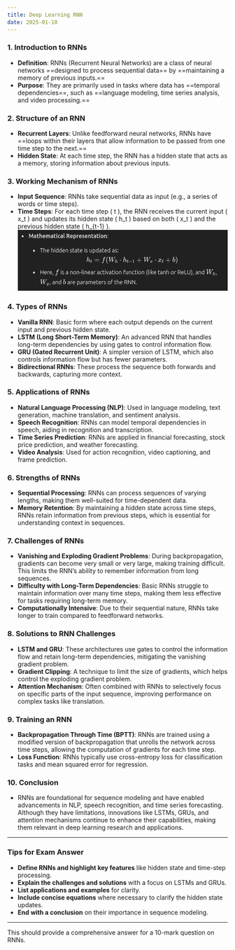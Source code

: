 ```yaml
---
title: Deep Learning RNN
date: 2025-01-10
---
```



### 1. **Introduction to RNNs**
   - **Definition**: RNNs (Recurrent Neural Networks) are a class of neural networks ==designed to process sequential data== by ==maintaining a memory of previous inputs.==
   - **Purpose**: They are primarily used in tasks where data has ==temporal dependencies==, such as ==language modeling, time series analysis, and video processing.==

### 2. **Structure of an RNN**
   - **Recurrent Layers**: Unlike feedforward neural networks, RNNs have ==loops within their layers that allow information to be passed from one time step to the next.==
   - **Hidden State**: At each time step, the RNN has a hidden state that acts as a memory, storing information about previous inputs.

### 3. **Working Mechanism of RNNs**
   - **Input Sequence**: RNNs take sequential data as input (e.g., a series of words or time steps).
   - **Time Steps**: For each time step \( t \), the RNN receives the current input \( x_t \) and updates its hidden state \( h_t \) based on both \( x_t \) and the previous hidden state \( h_{t-1} \).
   ![alt text](Pastedimage20241111142928.png)

### 4. **Types of RNNs**
   - **Vanilla RNN**: Basic form where each output depends on the current input and previous hidden state.
   - **LSTM (Long Short-Term Memory)**: An advanced RNN that handles long-term dependencies by using gates to control information flow.
   - **GRU (Gated Recurrent Unit)**: A simpler version of LSTM, which also controls information flow but has fewer parameters.
   - **Bidirectional RNNs**: These process the sequence both forwards and backwards, capturing more context.

### 5. **Applications of RNNs**
   - **Natural Language Processing (NLP)**: Used in language modeling, text generation, machine translation, and sentiment analysis.
   - **Speech Recognition**: RNNs can model temporal dependencies in speech, aiding in recognition and transcription.
   - **Time Series Prediction**: RNNs are applied in financial forecasting, stock price prediction, and weather forecasting.
   - **Video Analysis**: Used for action recognition, video captioning, and frame prediction.

### 6. **Strengths of RNNs**
   - **Sequential Processing**: RNNs can process sequences of varying lengths, making them well-suited for time-dependent data.
   - **Memory Retention**: By maintaining a hidden state across time steps, RNNs retain information from previous steps, which is essential for understanding context in sequences.

### 7. **Challenges of RNNs**
   - **Vanishing and Exploding Gradient Problems**: During backpropagation, gradients can become very small or very large, making training difficult. This limits the RNN’s ability to remember information from long sequences.
   - **Difficulty with Long-Term Dependencies**: Basic RNNs struggle to maintain information over many time steps, making them less effective for tasks requiring long-term memory.
   - **Computationally Intensive**: Due to their sequential nature, RNNs take longer to train compared to feedforward networks.

### 8. **Solutions to RNN Challenges**
   - **LSTM and GRU**: These architectures use gates to control the information flow and retain long-term dependencies, mitigating the vanishing gradient problem.
   - **Gradient Clipping**: A technique to limit the size of gradients, which helps control the exploding gradient problem.
   - **Attention Mechanism**: Often combined with RNNs to selectively focus on specific parts of the input sequence, improving performance on complex tasks like translation.

### 9. **Training an RNN**
   - **Backpropagation Through Time (BPTT)**: RNNs are trained using a modified version of backpropagation that unrolls the network across time steps, allowing the computation of gradients for each time step.
   - **Loss Function**: RNNs typically use cross-entropy loss for classification tasks and mean squared error for regression.

### 10. **Conclusion**
   - RNNs are foundational for sequence modeling and have enabled advancements in NLP, speech recognition, and time series forecasting. Although they have limitations, innovations like LSTMs, GRUs, and attention mechanisms continue to enhance their capabilities, making them relevant in deep learning research and applications.

---

### **Tips for Exam Answer**
- **Define RNNs and highlight key features** like hidden state and time-step processing.
- **Explain the challenges and solutions** with a focus on LSTMs and GRUs.
- **List applications and examples** for clarity.
- **Include concise equations** where necessary to clarify the hidden state updates.
- **End with a conclusion** on their importance in sequence modeling.

--- 

This should provide a comprehensive answer for a 10-mark question on RNNs.